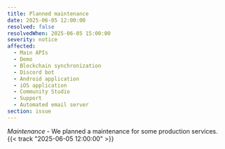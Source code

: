 ```yaml
---
title: Planned maintenance
date: 2025-06-05 12:00:00
resolved: false
resolvedWhen: 2025-06-05 15:00:00
severity: notice
affected:
  - Main APIs
  - Demo
  - Blockchain synchronization
  - Discord bot
  - Android application
  - iOS application
  - Community Studio
  - Support
  - Automated email server
section: issue
---
```


*Maintenance* - We planned a maintenance for some production services. {{< track "2025-06-05 12:00:00" >}}
